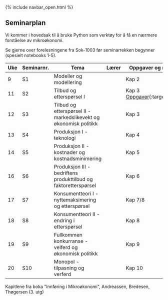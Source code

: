 {% include navbar_open.html %}
## Seminarplan   

Vi kommer i hovedsak til å bruke Python som verktøy for å få en nærmere forståelse av mikroøkonomi.   

Se gjerne over forelesningene fra Sok-1003 før seminarrekken begynner (spesielt notebooks 1-5).   

|Uke| Seminarnr. <img width=100/>   | Tema  <img width=350/>     | Lærer <img width=100/>  | Oppgaver og ressurser <img width=200/>  |
|----|------------|----------------------------------------------------------------|-----------|--------------------------------------|
| 9| S1  | Modeller og modellering        |     | Kap 2    |
| 11|S2    | Tilbud og etterspørsel I          |       |Kap 3 [Oppgaver](seminarer/seminar_1.md){:target="blank"} |
| 12|S3    | Tilbud og etterspørsel II - markedslikevekt og økonomisk politikk         |       | Kap 3   |
| 13|S4    | Produksjon I - teknologi        |       |Kap 4   |
| 14| S5| Produksjon II - kostnader og kostnadsminimering     |  |Kap 5   |
| 16|  S6| Produksjon III - bedriftens produkttilbud og faktoretterspørsel |      |Kap 6  |
| 17| S7  | Konsumentteori I - nyttemaksimering og etterspørsel   |  |Kap 7/8  |
| 18| S8  | Konsumentteori II - endring i etterspørsel    |  |Kap 8    |
| 19| S9 | Fullkommen konkurranse - velferd og økonomisk politikk     |  |Kap 9   |
| 20| S10 | Monopol - tilpasning og verferd     |  |Kap 10   |

Kapitlene fra boka "Innføring i Mikroøkonomi", Andreassen, Bredesen, Thøgersen (3. utg)
